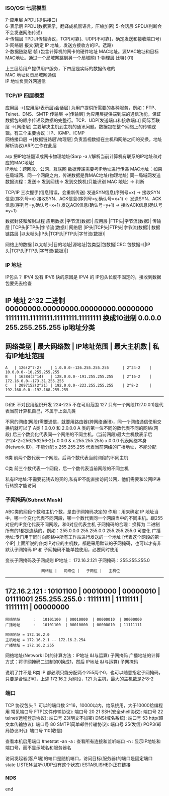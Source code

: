 ### ISO/OSI 七层模型 ###	
7-应用层			APDU(提供接口)	
6-表示层			PPDU(数据表示，翻译成机器语言，压缩加密)	
5-会话层			SPDU(判断会不会发送网络传递)	
4-传输层			TPDU(传输协议，TCP[可靠]、UDP[不可靠]，确定发送和接收端口号)	
3-网络层			报文(确定 IP 地址，发送方接收方的IP。选路)	
2-数据链路层      帧 (包含计算机的网卡的硬件地址 MAC地址。源MAC地址和目标MAC地址。通过一个局域网跳到另一个局域网)	
1-物理层         比特( 01)	

上三层给用户提供用户服务，下四层是实际的数据传递的	
MAC 地址负责局域网通信	
IP 地址负责外网通信	

### TCP/IP 四层模型 ###
应用层 		->[应用层\表示层\会话层]	为用户提供所需要的各种服务，例如：FTP、Telnet、DNS、SMTP
传输层 		->[传输层]				为应用层提供端到端的通信功能，保证数据包的顺序传递及数据的完整行。TCP、UDP[发送端口和接收端口]	
网际互联层 	->[网络层]				主要解决主机到主机的通讯问题。数据包在整个网络上的传输逻辑。有三个主要协议：IP、IGMP、ICMP   
网络接口层 	->[数据链路层\物理层]		负责监视数据在主机和网络之间的交换。地址解析协议(ARP)工作在此层

arp 把IP地址翻译成网卡物理地址($arp -a //解析当前计算机有联系的IP地址和对应的MAC地址)			
IP地址：跨网段、公网、互联网 数据传递需要考IP地址进行传递	
MAC地址：如果在局域网、同一个网段之内，传递数据是靠MAC地址(物理地址) 
同一局域网发送数据流程：发送-> 发到网线-> 发到交换机(只能识别 MAC 地址) -> 判断   

TCP/IP 三次握手(信息错误，会重新传送)
发送SYN信息(序列号=x)		            ->		接收SYN信息(序列号=x)
接收SYN、ACK信息(序列号=y,确认号=x+1)	<-	    发送SYN、ACK信息(序列号=y,确认号=x+1)
发送ACK信息(确认号=y+1)	            ->		接收ACK信息(确认号=y+1)

数据封装和解封过程
应用数据												 |字节流(数据)|
应用层 										   |FTP头|字节流(数据)|
传输层 									  |TCP头|FTP头|字节流(数据)|
网络层  								 |IP头|TCP头|FTP头|字节流(数据)|
数据链路层  					  |以太帧头|IP头|TCP头|FTP头|字节流(数据)|

网络上的数据			|以太帧头|目的地址|源地址|包类型|包数据|CRC
包数据=[|IP头|TCP头|FTP头|字节流(数据)|]


### IP 地址 ###
IP包头？
IPV4 没有 IPV6 快的原因是 IPV4 的 IP包头长度不固定的，接收到数据包要先去检查

IP 地址
2^32
二进制
00000000.00000000.00000000.00000000
11111111.11111111.11111111.11111111
换成10进制
0.0.0.0
255.255.255.255
ip地址分类
---------------------------------------------------------------------------------------------------
网络类型 |	最大网络数	|	IP地址范围					| 最大主机数 |	私有IP地址范围
---------------------------------------------------------------------------------------------------
	A   | 126(2^7-2)	| 1.0.0.0--126.255.255.255		| 2^24-2    | 10.0.0.0--10.255.255.255
	B   | 16384(2^14)	| 128.0.0.0--191.255.255.255	| 2^16-2	| 172.16.0.0--173.31.255.255
    C   | 2097152(2^21)	| 192.0.0.0--223.255.255.255	| 2^8-2		| 192.168.0.0--192.168.255.255
---------------------------------------------------------------------------------------------------
D和E 不对民用组织开发 224-225 不在可用范围
127 只有一个网段(127.0.0.1)是代表当前计算机自己，不属于上面几类

不同的网络(网段)需要通信，就要用路由器(跨网络通讯)，同一个网络通信使用交换机就可以了
A类
1.0.0.0 和 2.0.0.0 A 类的第一位不同的数代表不同的网络(网段)
后三个数变化代表同一个网络的不同主机，(当前网段)最大主机数表示后 2^24-2=256*256*256-2(x.0.0.0 & x.255.255.255)
x.0.0.0 代表网络本身(Network ID)，不能分配
x.255.255.255 代表当前网络的广播地址，不能分配

B类
前两个数代表一个网段，后两个数代表当前网段的不同主机

C类
前三个数代表一个网段，后一个数代表当前网段的不同主机

私有IP地址:不需要花钱去购买的,私有IP不能直接访问公网，他们需要和公网IP进行转换才能访问

### 子网掩码(Subnet Mask) ###
ABC类的网段个数和主机个数，是由子网掩码决定的
作用：用来确定 IP 地址当中，哪一个变化代表不同网段，哪一个数代表同一个网段当中的不同主机。跟255对应的IP变化代表不同网段，和0对应代表主机
子网掩码的合理：换算为 二进制所有的1都是连续的，例如：255.0.0.0 255.255.0.0 255.255.255.0 可变化
广播地址:专门用于同时向网络中所有工作站进行发送的一个地址 [代表这个网段的第一个IP]
上面所说的各类IP对应的主机数，都是采用默认的子网掩码，也可以才有非默认子网掩码
IP 和 子网掩码不能单独使用，必要同时使用


变长子网掩码及子网规则
IP地址： 172.16.2.121
子网掩码：255.255.255.0

					网络位	|	网络位	|	子网位	|	主机位
---------------------------------------------------------------------
172.16.2.121  :   10101100	| 00010000	| 00000010	| 01111001
255.255.255.0 :   11111111	| 11111111	| 11111111	| 00000000
---------------------------------------------------------------------
	网络地址	  :	  10101100	| 00010000	| 00000010	| 00000000			
	广播地址	  :	  10101100	| 00010000	| 00000010	| 11111111	

	网络地址 = 172.16.2.0
	主机地址 = 172.16.2.1 -- 172.16.2.254
	广播地址 = 172.16.2.255

网络地址(Network ID)的计算方法：IP地址  &(与运算)  子网掩码
广播地址的计算方式：将子网掩码二进制的0换成1，然后 IP地址  &(与运算)  子网掩码		

说明了并不是 B类 IP 都必须只能分配两个255两个0，也可以随意指定子网掩码，只要是合理即可，上述 172.16.2 为网段，121 为主机，最大的主机数是2^8-2

### 端口 ###
TCP 协议包头？
可以的端口数 2^16，10000以内，给系统用，大于10000给编程用
常见端口号
FTP(文件传输协议): 		端口号 20 21
SSH(安全shell协议): 		端口号 22
telnet(远程登录协议): 		端口号 23(明文不加密)
DNS(域名系统): 			端口号 53
http(超文本传输协议):		端口号 80
SMTP(简单邮件传输协议):	端口号 25(发信)
POP3(邮局协议3代):		端口号 110(收信)

查看本机启用端口
#netstat -an
	-a : 查看所有连接和监听端口
	-n : 显示IP地址和端口号，而不显示域名和服务器名

访问发起者(客户端)的端口是随机端口，访问目标(服务器)的端口是固定端口
state 
LISTEN:监听(UDP没有这个状态)
ESTABLISHED:正在链接

### NDS ###














































end
